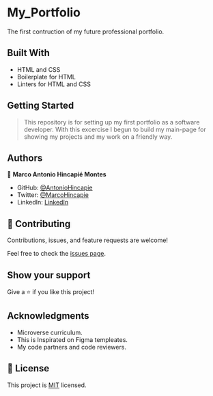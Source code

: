 # My_Portfolio
The first contruction of my future professional portfolio.

## Built With

- HTML and CSS
- Boilerplate for HTML
- Linters for HTML and CSS

## Getting Started

>This repository is for setting up my first portfolio as a software developer. With this excercise I begun to build my main-page for showing my projects and my work on a friendly way.

## Authors

👤 **Marco Antonio Hincapié Montes**

- GitHub: [@AntonioHincapie](https://github.com/AntonioHincapie)
- Twitter: [@MarcoHincapie](https://twitter.com/MarcoHincapie)
- LinkedIn: [LinkedIn](https://www.linkedin.com/in/marco-hincapi%C3%A9-7a76751a3/)

## 🤝 Contributing

Contributions, issues, and feature requests are welcome!

Feel free to check the [issues page](../../issues/).

## Show your support

Give a ⭐️ if you like this project!

## Acknowledgments

- Microverse curriculum.
- This is Inspirated on Figma templeates.
- My code partners and code reviewers. 

## 📝 License

This project is [MIT](./MIT.md) licensed.